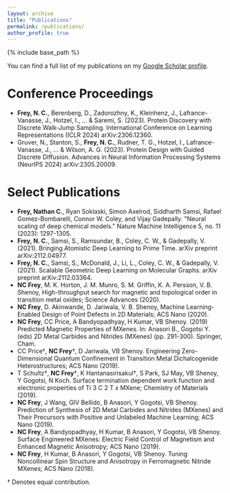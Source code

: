 ```yaml
---
layout: archive
title: "Publications"
permalink: /publications/
author_profile: true
---
```


{% include base_path %}

You can find a full list of my publications on my [Google Scholar profile](https://scholar.google.com/citations?user=IMUja60AAAAJ).

**Conference Proceedings**
====
* **Frey, N. C.**, Berenberg, D., Zadorozhny, K., Kleinhenz, J., Lafrance-Vanasse, J., Hotzel, I., ... & Saremi, S. (2023). Protein Discovery with Discrete Walk-Jump Sampling. International Conference on Learning Representations (ICLR 2024) arXiv:2306.12360.
* Gruver, N., Stanton, S., **Frey, N. C.**, Rudner, T. G., Hotzel, I., Lafrance-Vanasse, J., ... & Wilson, A. G. (2023). Protein Design with Guided Discrete Diffusion. Advances in Neural Information Processing Systems (NeurIPS 2024) arXiv:2305.20009.

Select Publications
====
* **Frey, Nathan C.**, Ryan Soklaski, Simon Axelrod, Siddharth Samsi, Rafael Gomez-Bombarelli, Connor W. Coley, and Vijay Gadepally. "Neural scaling of deep chemical models." Nature Machine Intelligence 5, no. 11 (2023): 1297-1305.
* **Frey, N. C.**, Samsi, S., Ramsundar, B., Coley, C. W., & Gadepally, V. (2021). Bringing Atomistic Deep Learning to Prime Time. arXiv preprint arXiv:2112.04977.
* **Frey, N. C.**, Samsi, S., McDonald, J., Li, L., Coley, C. W., & Gadepally, V. (2021). Scalable Geometric Deep Learning on Molecular Graphs. arXiv preprint arXiv:2112.03364.
* **NC Frey**, M. K. Horton, J. M. Munro, S. M. Griffin, K. A. Persson, V. B. Shenoy, High-throughput search for magnetic and topological order in transition metal oxides; Science Advances (2020).
* **NC Frey**, D. Akinwande, D. Jariwala, V. B. Shenoy, Machine Learning-Enabled Design of Point Defects in 2D Materials; ACS Nano (2020).
* **NC Frey**, CC Price, A Bandyopadhyay, H Kumar, VB Shenoy. (2019) Predicted Magnetic Properties of MXenes. In: Anasori B., Gogotsi Y. (eds) 2D Metal Carbides and Nitrides (MXenes) (pp. 291-300). Springer, Cham.
* CC Price&dagger;, **NC Frey**&dagger;, D Jariwala, VB Shenoy. Engineering Zero-Dimensional Quantum Confinement in Transition Metal Dichalcogenide Heterostructures; ACS Nano (2019).
* T Schultz&dagger;, **NC Frey**&dagger;, K Hantanasirisakul&dagger;, S Park, SJ May, VB Shenoy, Y Gogotsi, N Koch. Surface termination dependent work function and electronic properties of Ti 3 C 2 T x MXene; Chemistry of Materials (2019).
* **NC Frey**, J Wang, GIV Bellido, B Anasori, Y Gogotsi, VB Shenoy. Prediction of Synthesis of 2D Metal Carbides and Nitrides (MXenes) and Their Precursors with Positive and Unlabeled Machine Learning; ACS Nano (2019).
* **NC Frey**, A Bandyopadhyay, H Kumar, B Anasori, Y Gogotsi, VB Shenoy. Surface Engineered MXenes: Electric Field Control of Magnetism and Enhanced Magnetic Anisotropy; ACS Nano (2019).
* **NC Frey**, H Kumar, B Anasori, Y Gogotsi, VB Shenoy. Tuning Noncollinear Spin Structure and Anisotropy in Ferromagnetic Nitride MXenes; ACS Nano (2018).

&dagger; Denotes equal contribution.

